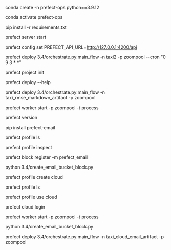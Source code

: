 <!-- Homework -->

conda create -n prefect-ops python==3.9.12

conda activate prefect-ops

pip install -r requirements.txt

<!-- Local prefect server -->
prefect server start

prefect config set PREFECT_API_URL=http://127.0.0.1:4200/api


<!-- cron job scheduling -->
prefect deploy 3.4/orchestrate.py:main_flow -n taxi2 -p zoompool --cron "0 9 3 * *"

<!-- project -->
prefect project init

prefect deploy --help

prefect deploy 3.4/orchestrate.py:main_flow -n taxi_rmse_markdown_artifact -p zoompool

prefect worker start -p zoompool -t process

<!-- email notifications -->
prefect version

pip install prefect-email

prefect profile ls

prefect profile inspect

prefect block register -m prefect_email

python 3.4/create_email_bucket_block.py


<!-- prefect cloud server -->
prefect profile create cloud

prefect profile ls

prefect profile use cloud

prefect cloud login

prefect worker start -p zoompool -t process

python 3.4/create_email_bucket_block.py

prefect deploy 3.4/orchestrate.py:main_flow -n taxi_cloud_email_artifact -p zoompool

<!-- Use automation on cloud server - e. g. e-mail notification using sendgrid e-mail block -->
